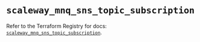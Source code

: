 # `scaleway_mnq_sns_topic_subscription`

Refer to the Terraform Registry for docs: [`scaleway_mnq_sns_topic_subscription`](https://registry.terraform.io/providers/scaleway/scaleway/2.59.0/docs/resources/mnq_sns_topic_subscription).
